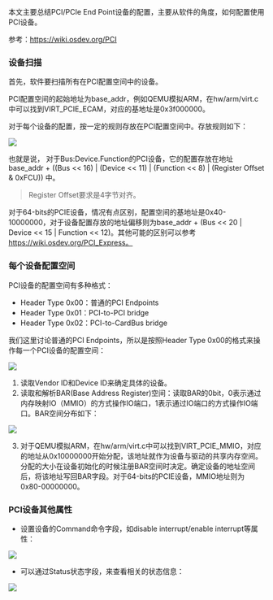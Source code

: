 本文主要总结PCI/PCIe End Point设备的配置，主要从软件的角度，如何配置使用PCI设备。

参考：https://wiki.osdev.org/PCI

### 设备扫描
首先，软件要扫描所有在PCI配置空间中的设备。

PCI配置空间的起始地址为base_addr，例如QEMU模拟ARM，在hw/arm/virt.c中可以找到VIRT_PCIE_ECAM，对应的基地址是0x3f000000。

对于每个设备的配置，按一定的规则存放在PCI配置空间中。存放规则如下：

<image src="pci-device-conf-space-access.png" align=center/>

也就是说， 对于Bus:Device.Function的PCI设备，它的配置存放在地址base_addr + ((Bus << 16) | (Device << 11) | (Function << 8) | (Register Offset & 0xFCU)) 中。
> Register Offset要求是4字节对齐。

对于64-bits的PCIE设备，情况有点区别，配置空间的基地址是0x40-10000000，对于设备配置存放的地址偏移则为base_addr + (Bus << 20 | Device << 15 | Function << 12)。其他可能的区别可以参考 https://wiki.osdev.org/PCI_Express。

### 每个设备配置空间
PCI设备的配置空间有多种格式：
* Header Type 0x00：普通的PCI Endpoints
* Header Type 0x01：PCI-to-PCI bridge
* Header Type 0x02：PCI-to-CardBus bridge

我们这里讨论普通的PCI Endpoints，所以是按照Header Type 0x00的格式来操作每一个PCI设备的配置空间：

<image src="pci-device-conf-space-header.png" align=center/>

1. 读取Vendor ID和Device ID来确定具体的设备。
1. 读取和解析BAR(Base Address Register)空间：读取BAR的0bit，0表示通过内存映射IO（MMIO）的方式操作IO端口，1表示通过IO端口的方式操作IO端口。BAR空间分布如下：

<image src="pci-device-conf-space-bar.png" align=center/>

3.  对于QEMU模拟ARM，在hw/arm/virt.c中可以找到VIRT_PCIE_MMIO，对应的地址从0x10000000开始分配，该地址就作为设备与驱动的共享内存空间。分配的大小在设备初始化的时候注册BAR空间时决定。确定设备的地址空间后，将该地址写回BAR字段。对于64-bits的PCIE设备，MMIO地址则为0x80-00000000。

### PCI设备其他属性
* 设置设备的Command命令字段，如disable interrupt/enable interrupt等属性：

<image src="pci-device-conf-space-command.png" align=center/>

* 可以通过Status状态字段，来查看相关的状态信息：

<image src="pci-device-conf-space-status.png" align=center/>